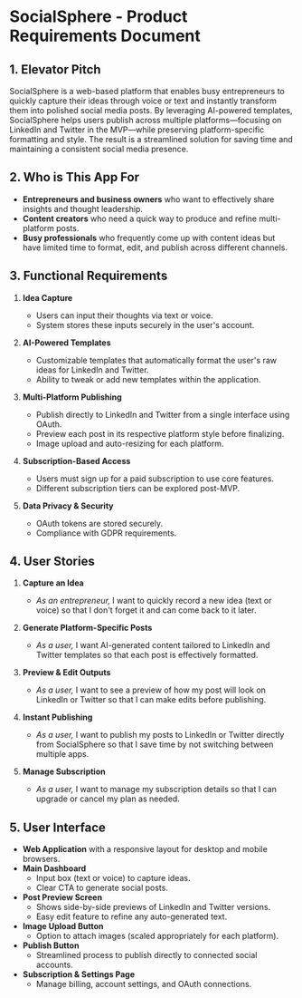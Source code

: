 # SocialSphere - Product Requirements Document

## 1. Elevator Pitch

SocialSphere is a web-based platform that enables busy entrepreneurs to quickly capture their ideas through voice or text and instantly transform them into polished social media posts. By leveraging AI-powered templates, SocialSphere helps users publish across multiple platforms—focusing on LinkedIn and Twitter in the MVP—while preserving platform-specific formatting and style. The result is a streamlined solution for saving time and maintaining a consistent social media presence.

## 2. Who is This App For

- **Entrepreneurs and business owners** who want to effectively share insights and thought leadership.
- **Content creators** who need a quick way to produce and refine multi-platform posts.
- **Busy professionals** who frequently come up with content ideas but have limited time to format, edit, and publish across different channels.

## 3. Functional Requirements

1. **Idea Capture**

   - Users can input their thoughts via text or voice.
   - System stores these inputs securely in the user's account.

2. **AI-Powered Templates**

   - Customizable templates that automatically format the user's raw ideas for LinkedIn and Twitter.
   - Ability to tweak or add new templates within the application.

3. **Multi-Platform Publishing**

   - Publish directly to LinkedIn and Twitter from a single interface using OAuth.
   - Preview each post in its respective platform style before finalizing.
   - Image upload and auto-resizing for each platform.

4. **Subscription-Based Access**

   - Users must sign up for a paid subscription to use core features.
   - Different subscription tiers can be explored post-MVP.

5. **Data Privacy & Security**
   - OAuth tokens are stored securely.
   - Compliance with GDPR requirements.

## 4. User Stories

1. **Capture an Idea**

   - _As an entrepreneur,_ I want to quickly record a new idea (text or voice) so that I don't forget it and can come back to it later.

2. **Generate Platform-Specific Posts**

   - _As a user,_ I want AI-generated content tailored to LinkedIn and Twitter templates so that each post is effectively formatted.

3. **Preview & Edit Outputs**

   - _As a user,_ I want to see a preview of how my post will look on LinkedIn or Twitter so that I can make edits before publishing.

4. **Instant Publishing**

   - _As a user,_ I want to publish my posts to LinkedIn or Twitter directly from SocialSphere so that I save time by not switching between multiple apps.

5. **Manage Subscription**
   - _As a user,_ I want to manage my subscription details so that I can upgrade or cancel my plan as needed.

## 5. User Interface

- **Web Application** with a responsive layout for desktop and mobile browsers.
- **Main Dashboard**
  - Input box (text or voice) to capture ideas.
  - Clear CTA to generate social posts.
- **Post Preview Screen**
  - Shows side-by-side previews of LinkedIn and Twitter versions.
  - Easy edit feature to refine any auto-generated text.
- **Image Upload Button**
  - Option to attach images (scaled appropriately for each platform).
- **Publish Button**
  - Streamlined process to publish directly to connected social accounts.
- **Subscription & Settings Page**
  - Manage billing, account settings, and OAuth connections.
